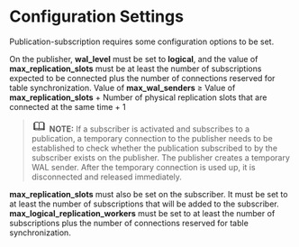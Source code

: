 # Configuration Settings<a name="EN-US_TOPIC_0289900926"></a>

Publication-subscription requires some configuration options to be set.

On the publisher, **wal\_level** must be set to **logical**, and the value of **max\_replication\_slots** must be at least the number of subscriptions expected to be connected plus the number of connections reserved for table synchronization. Value of **max\_wal\_senders** ≥ Value of **max\_replication\_slots** + Number of physical replication slots that are connected at the same time + 1

>![](public_sys-resources/icon-note.gif) **NOTE:** 
>If a subscriber is activated and subscribes to a publication, a temporary connection to the publisher needs to be established to check whether the publication subscribed to by the subscriber exists on the publisher. The publisher creates a temporary WAL sender. After the temporary connection is used up, it is disconnected and released immediately.


**max\_replication\_slots** must also be set on the subscriber. It must be set to at least the number of subscriptions that will be added to the subscriber. **max\_logical\_replication\_workers** must be set to at least the number of subscriptions plus the number of connections reserved for table synchronization.
